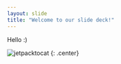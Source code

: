```yaml
---
layout: slide
title: "Welcome to our slide deck!"
---
```


Hello :)

![jetpacktocat](https://octodex.github.com/images/jetpacktocat.png)
{: .center}
